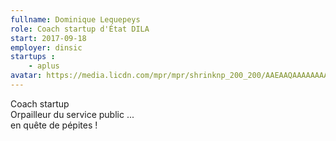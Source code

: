 ```yaml
---
fullname: Dominique Lequepeys
role: Coach startup d'État DILA
start: 2017-09-18 
employer: dinsic 
startups :
    - aplus
avatar: https://media.licdn.com/mpr/mpr/shrinknp_200_200/AAEAAQAAAAAAAAklAAAAJGFjOTQ0ZTYxLTNiYWYtNGQwZi1iNDFlLWVkYTI2ZjQ5ZDc5YQ.jpg
---
```

Coach startup<br>
Orpailleur du service public ...<br>
         en quête de pépites !
